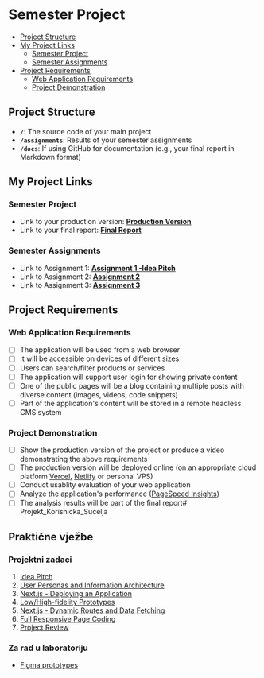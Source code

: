 # Semester Project <!-- omit in toc -->

- [Project Structure](#project-structure)
- [My Project Links](#my-project-links)
  - [Semester Project](#semester-project)
  - [Semester Assignments](#semester-assignments)
- [Project Requirements](#project-requirements)
  - [Web Application Requirements](#web-application-requirements)
  - [Project Demonstration](#project-demonstration)

## Project Structure

- **`/`**: The source code of your main project
- **`/assignments`**: Results of your semester assignments
- **`/docs`**: If using GitHub for documentation (e.g., your final report in Markdown format)

## My Project Links

### Semester Project

- Link to your production version: [**Production Version**](URL_TO_PRODUCTION_VERSION) <!-- Replace with actual URL -->
- Link to your final report: [**Final Report**](URL_TO_FINAL_REPORT) <!-- Replace with actual URL -->
<!-- Add more as necessary -->

### Semester Assignments

- Link to Assignment 1: [**Assignment 1 -Idea Pitch**](https://github.com/rene19082003/Projekt_Korisnicka_Sucelja/blob/main/Idea_Pitch_Summary.md) <!-- Replace with actual URL -->
- Link to Assignment 2: [**Assignment 2**](URL_TO_ASSIGNMENT_2) <!-- Replace with actual URL -->
- Link to Assignment 3: [**Assignment 3**](URL_TO_ASSIGNMENT_3) <!-- Replace with actual URL -->
<!-- Add more assignments as necessary -->

## Project Requirements

### Web Application Requirements

- [ ] The application will be used from a web browser
- [ ] It will be accessible on devices of different sizes
- [ ] Users can search/filter products or services
- [ ] The application will support user login for showing private content
- [ ] One of the public pages will be a blog containing multiple posts with diverse content (images, videos, code snippets)
- [ ] Part of the application's content will be stored in a remote headless CMS system

### Project Demonstration

- [ ] Show the production version of the project or produce a video demonstrating the above requirements
- [ ] The production version will be deployed online (on an appropriate cloud platform [Vercel](https://vercel.com), [Netlify](https://www.netlify.com/) or personal VPS)
- [ ] Conduct usablity evaluation of your web application
- [ ] Analyze the application's performance ([PageSpeed Insights](https://pagespeed.web.dev/))
- [ ] The analysis results will be part of the final report# Projekt_Korisnicka_Sucelja

## Praktične vježbe

### Projektni zadaci

1. [Idea Pitch](https://hci.mario-cagalj.from.hr/projektni-zadaci/1)
2. [User Personas and Information Architecture](https://hci.mario-cagalj.from.hr/projektni-zadaci/2)
3. [Next.js - Deploying an Application](https://hci.mario-cagalj.from.hr/projektni-zadaci/3)
4. [Low/High-fidelity Prototypes](https://hci.mario-cagalj.from.hr/projektni-zadaci/4)
5. [Next.js - Dynamic Routes and Data Fetching](https://hci.mario-cagalj.from.hr/projektni-zadaci/5)
6. [Full Responsive Page Coding](https://hci.mario-cagalj.from.hr/projektni-zadaci/6)
7. [Project Review](https://hci.mario-cagalj.from.hr/projektni-zadaci/7)

### Za rad u laboratoriju

- [Figma prototypes](/docs/figma-prototypes/README.md)
